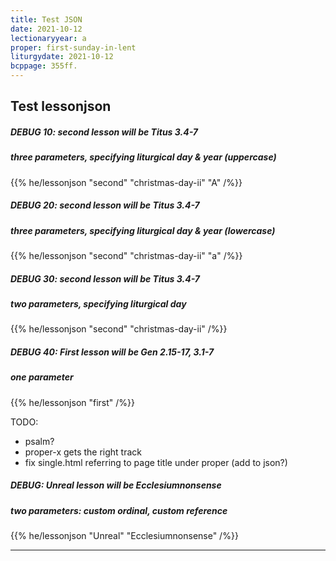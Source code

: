 ```yaml
---
title: Test JSON
date: 2021-10-12
lectionaryyear: a
proper: first-sunday-in-lent
liturgydate: 2021-10-12
bcppage: 355ff.
---
```


## Test lessonjson
##### DEBUG 10: second lesson will be Titus 3.4-7
##### three parameters, specifying liturgical day & year (uppercase)
{{% he/lessonjson "second" "christmas-day-ii" "A" /%}}

##### DEBUG 20: second lesson will be Titus 3.4-7
##### three parameters, specifying liturgical day & year (lowercase)
{{% he/lessonjson "second" "christmas-day-ii" "a" /%}}

##### DEBUG 30: second lesson will be Titus 3.4-7
##### two parameters, specifying liturgical day
{{% he/lessonjson "second" "christmas-day-ii" /%}}

##### DEBUG 40: First lesson will be Gen 2.15-17, 3.1-7
##### one parameter
{{% he/lessonjson "first" /%}}


TODO:
- psalm?
- proper-x gets the right track
- fix single.html referring to page title under proper (add to json?)

##### DEBUG: Unreal lesson will be Ecclesiumnonsense
##### two parameters: custom ordinal, custom reference
{{% he/lessonjson "Unreal" "Ecclesiumnonsense" /%}}


----------
